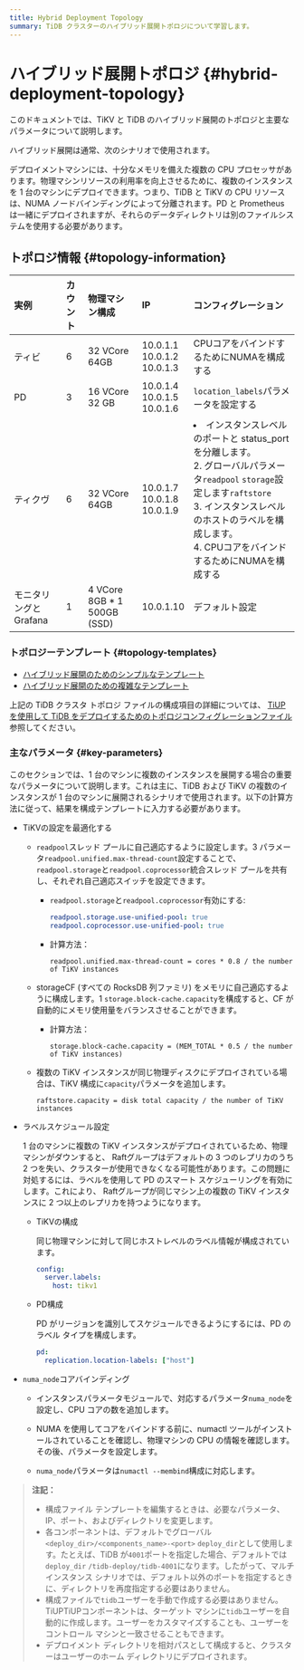 ```yaml
---
title: Hybrid Deployment Topology
summary: TiDB クラスターのハイブリッド展開トポロジについて学習します。
---
```


# ハイブリッド展開トポロジ {#hybrid-deployment-topology}

このドキュメントでは、TiKV と TiDB のハイブリッド展開のトポロジと主要なパラメータについて説明します。

ハイブリッド展開は通常、次のシナリオで使用されます。

デプロイメントマシンには、十分なメモリを備えた複数の CPU プロセッサがあります。物理マシンリソースの利用率を向上させるために、複数のインスタンスを 1 台のマシンにデプロイできます。つまり、TiDB と TiKV の CPU リソースは、NUMA ノードバインディングによって分離されます。PD と Prometheus は一緒にデプロイされますが、それらのデータディレクトリは別のファイルシステムを使用する必要があります。

## トポロジ情報 {#topology-information}

| 実例             | カウント | 物理マシン構成                     | IP                                   | コンフィグレーション                                                                                                                                                           |
| :------------- | :--- | :-------------------------- | :----------------------------------- | :------------------------------------------------------------------------------------------------------------------------------------------------------------------- |
| ティビ            | 6    | 32 VCore 64GB               | 10.0.1.1<br/> 10.0.1.2<br/> 10.0.1.3 | CPUコアをバインドするためにNUMAを構成する                                                                                                                                             |
| PD             | 3    | 16 VCore 32 GB              | 10.0.1.4<br/> 10.0.1.5<br/> 10.0.1.6 | `location_labels`パラメータを設定する                                                                                                                                          |
| ティクヴ           | 6    | 32 VCore 64GB               | 10.0.1.7<br/> 10.0.1.8<br/> 10.0.1.9 | <li>インスタンスレベルのポートと status_port を分離します。<br/> 2. グローバルパラメータ`readpool` `storage`設定します`raftstore`<br/> 3. インスタンスレベルのホストのラベルを構成します。<br/> 4. CPUコアをバインドするためにNUMAを構成する</li> |
| モニタリングとGrafana | 1    | 4 VCore 8GB * 1 500GB (SSD) | 10.0.1.10                            | デフォルト設定                                                                                                                                                              |

### トポロジーテンプレート {#topology-templates}

-   [ハイブリッド展開のためのシンプルなテンプレート](https://github.com/pingcap/docs/blob/master/config-templates/simple-multi-instance.yaml)
-   [ハイブリッド展開のための複雑なテンプレート](https://github.com/pingcap/docs/blob/master/config-templates/complex-multi-instance.yaml)

上記の TiDB クラスタ トポロジ ファイルの構成項目の詳細については、 [TiUP を使用して TiDB をデプロイするためのトポロジコンフィグレーションファイル](/tiup/tiup-cluster-topology-reference.md)参照してください。

### 主なパラメータ {#key-parameters}

このセクションでは、1 台のマシンに複数のインスタンスを展開する場合の重要なパラメータについて説明します。これは主に、TiDB および TiKV の複数のインスタンスが 1 台のマシンに展開されるシナリオで使用されます。以下の計算方法に従って、結果を構成テンプレートに入力する必要があります。

-   TiKVの設定を最適化する

    -   `readpool`スレッド プールに自己適応するように設定します。3 パラメータ`readpool.unified.max-thread-count`設定することで、 `readpool.storage`と`readpool.coprocessor`統合スレッド プールを共有し、それぞれ自己適応スイッチを設定できます。

        -   `readpool.storage`と`readpool.coprocessor`有効にする:

            ```yaml
            readpool.storage.use-unified-pool: true
            readpool.coprocessor.use-unified-pool: true
            ```

        -   計算方法：

                readpool.unified.max-thread-count = cores * 0.8 / the number of TiKV instances

    -   storageCF (すべての RocksDB 列ファミリ) をメモリに自己適応するように構成します。1 `storage.block-cache.capacity`を構成すると、CF が自動的にメモリ使用量をバランスさせることができます。

        -   計算方法：

                storage.block-cache.capacity = (MEM_TOTAL * 0.5 / the number of TiKV instances)

    -   複数の TiKV インスタンスが同じ物理ディスクにデプロイされている場合は、TiKV 構成に`capacity`パラメータを追加します。

            raftstore.capacity = disk total capacity / the number of TiKV instances

-   ラベルスケジュール設定

    1 台のマシンに複数の TiKV インスタンスがデプロイされているため、物理マシンがダウンすると、 Raftグループはデフォルトの 3 つのレプリカのうち 2 つを失い、クラスターが使用できなくなる可能性があります。この問題に対処するには、ラベルを使用して PD のスマート スケジューリングを有効にします。これにより、 Raftグループが同じマシン上の複数の TiKV インスタンスに 2 つ以上のレプリカを持つようになります。

    -   TiKVの構成

        同じ物理マシンに対して同じホストレベルのラベル情報が構成されています。

        ```yml
        config:
          server.labels:
            host: tikv1
        ```

    -   PD構成

        PD がリージョンを識別してスケジュールできるようにするには、PD のラベル タイプを構成します。

        ```yml
        pd:
          replication.location-labels: ["host"]
        ```

-   `numa_node`コアバインディング

    -   インスタンスパラメータモジュールで、対応するパラメータ`numa_node`を設定し、CPU コアの数を追加します。

    -   NUMA を使用してコアをバインドする前に、numactl ツールがインストールされていることを確認し、物理マシンの CPU の情報を確認します。その後、パラメータを設定します。

    -   `numa_node`パラメータは`numactl --membind`構成に対応します。

> **注記：**
>
> -   構成ファイル テンプレートを編集するときは、必要なパラメータ、IP、ポート、およびディレクトリを変更します。
> -   各コンポーネントは、デフォルトでグローバル`<deploy_dir>/<components_name>-<port>` `deploy_dir`として使用します。たとえば、TiDB が`4001`ポートを指定した場合、デフォルトでは`deploy_dir` `/tidb-deploy/tidb-4001`になります。したがって、マルチインスタンス シナリオでは、デフォルト以外のポートを指定するときに、ディレクトリを再度指定する必要はありません。
> -   構成ファイルで`tidb`ユーザーを手動で作成する必要はありません。TiUPTiUPコンポーネントは、ターゲット マシンに`tidb`ユーザーを自動的に作成します。ユーザーをカスタマイズすることも、ユーザーをコントロール マシンと一致させることもできます。
> -   デプロイメント ディレクトリを相対パスとして構成すると、クラスターはユーザーのホーム ディレクトリにデプロイされます。
